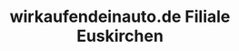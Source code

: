 ---
title: "wirkaufendeinauto.de Filiale Euskirchen"
url: /euskirchen/wirkaufendeinauto-de-filiale-euskirchen/
shop: Autohaus
---